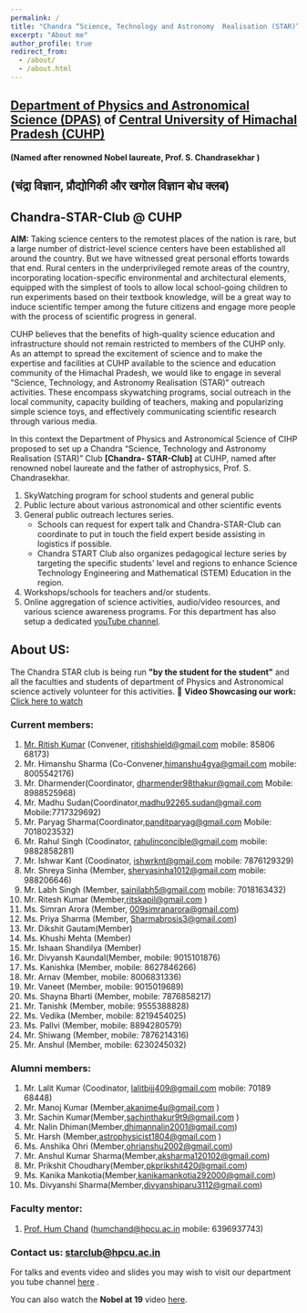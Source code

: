 ```yaml
---
permalink: /
title: "Chandra “Science, Technology and Astronomy  Realisation (STAR)” Club "
excerpt: "About me"
author_profile: true
redirect_from:
  - /about/
  - /about.html
---
```


## [Department of Physics and Astronomical Science (DPAS)](http://cuhimachal.ac.in/ViewShortProfile.aspx?deptid=4&divid=1)  of [Central University of Himachal Pradesh (CUHP)](http://www.cuhimachal.ac.in/)
####                       (Named after renowned Nobel laureate, Prof. S. Chandrasekhar )
##                              (चंद्रा विज्ञान, प्रौद्योगिकी और खगोल विज्ञान बोध क्लब)  
##                                    Chandra-STAR-Club @ CUHP             


**AIM:** Taking science centers to the remotest places of the nation is rare, but a large number of district-level science centers have been established all around the country. But we have witnessed great personal efforts towards that end. Rural centers in the underprivileged remote areas of the country, incorporating location-specific environmental and architectural elements, equipped with the simplest of tools to allow local school-going children to run experiments based on their textbook knowledge, will be a great way to induce scientific temper among the future citizens and engage more people with the process of scientific progress in general.

CUHP  believes that the benefits of high-quality science education and infrastructure should not remain restricted to members of the CUHP only. As an attempt to spread the excitement of science and to make the expertise and facilities at CUHP available to the science and education community of the Himachal Pradesh, we would like to engage in several "Science, Technology, and Astronomy  Realisation (STAR)" outreach activities. These encompass skywatching programs, social outreach in the local community, capacity building of teachers, making and popularizing simple science toys, and effectively communicating scientific research through various media.

In this context the Department of Physics and Astronomical Science of CIHP  proposed to set up a   Chandra “Science, Technology and Astronomy  Realisation (STAR)” Club **[Chandra- STAR-Club]** at  CUHP, named after renowned nobel laureate and the father of astrophysics, Prof. S. Chandrasekhar.


1. SkyWatching program for school students and general public
1. Public lecture about various astronomical and other scientific events
1. General public outreach lectures series.
   - Schools can request for expert talk and Chandra-STAR-Club can coordinate to put in touch the field expert beside assisting in logistics if possible.
   - Chandra START Club also organizes pedagogical lecture series by targeting the specific students' level and regions to enhance Science Technology Engineering and Mathematical (STEM) Education in the region.
1. Workshops/schools for teachers and/or students.
1. Online aggregation of science activities, audio/video resources, and various science awareness programs. For this department has also setup a dedicated [youTube channel](https://www.youtube.com/channel/UC8c4ytS_7PiUd8mCi_zg8jg).


## About US:
   The Chandra STAR club is being run **"by the student for the student"** and all the faculties and students of department of Physics and Astronomical science actively volunteer for this activities.
   🔗 **Video Showcasing our work:**  
[Click here to watch](https://drive.google.com/file/d/1HiJuwQaOBaKP5cWSvuPV2Pj3A7MkgZAO/view?usp=sharing)

### Current members:
1. [Mr. Ritish Kumar](https://www.researchgate.net/profile/Ritish-Kumar-2) (Convener, ritishshield@gmail.com mobile: 85806 68173)
1. Mr. Himanshu Sharma (Co-Convener,himanshu4gya@gmail.com mobile: 8005542176)
1. Mr. Dharmender(Coordinator, dharmender98thakur@gmail.com Mobile: 8988525968)
1. Mr. Madhu Sudan(Coordinator,madhu92265.sudan@gmail.com Mobile:7717329692)
1. Mr. Paryag Sharma(Coordinator,panditparyag@gmail.com Mobile: 7018023532)
1. Mr. Rahul Singh (Coodinator, rahulinconcible@gmail.com  mobile: 9882858281)
1. Mr. Ishwar Kant (Coodinator, ishwrknt@gmail.com  mobile: 7876129329)
1. Mr. Shreya Sinha (Member, sheryasinha1012@gmail.com  mobile: 988206646)
1. Mr. Labh Singh (Member, sainilabh5@gmail.com mobile: 7018163432)
1. Mr. Ritesh Kumar (Member,ritskapil@gmail.com )
1. Ms. Simran Arora (Member, 009simranarora@gmail.com)
1. Ms. Priya Sharma (Member, Sharmabrosis3@gmail.com)
1. Mr. Dikshit Gautam(Member)
1. Ms. Khushi Mehta (Member)
1. Mr. Ishaan Shandilya (Member)
1. Mr. Divyansh Kaundal(Member, mobile: 9015101876)
1. Ms. Kanishka (Member, mobile: 8627846266)
1. Mr. Arnav (Member, mobile: 8006831336)
1. Mr. Vaneet (Member, mobile: 9015019689)
1. Ms. Shayna Bharti (Member, mobile: 7876858217)
1. Mr. Tanishk (Member, mobile: 9555388828)
1. Ms. Vedika (Member, mobile: 8219454025)
1. Ms. Pallvi (Member, mobile: 8894280579)
1. Mr. Shiwang (Member, mobile: 7876214316)
1. Mr. Anshul (Member, mobile: 6230245032)


### Alumni members:
  1. Mr. Lalit Kumar (Coodinator, lalitbijj409@gmail.com  mobile: 70189 68448)
  1. Mr. Manoj Kumar (Member,akanime4u@gmail.com )
  1. Mr. Sachin Kumar(Member,sachinthakur9t9@gmail.com )
  1. Mr. Nalin Dhiman(Member,dhimannalin2001@gmail.com)
  1. Mr. Harsh (Member,astrophysicist1804@gmail.com )
  1. Ms. Anshika Ohri (Member,ohrianshu2002@gmail.com)
  1. Mr. Anshul Kumar Sharma(Member,aksharma120102@gmail.com)
  1. Mr. Prikshit Choudhary(Member,pkprikshit420@gmail.com)
  1. Ms. Kanika Mankotia(Member,kanikamankotia292000@gmail.com)
  1. Ms. Divyanshi Sharma(Member,divyanshiparu3112@gmail.com)





### Faculty mentor:
   1. [Prof. Hum Chand](https://humchand.in/) (humchand@hpcu.ac.in mobile: 6396937743)

### Contact us:  starclub@hpcu.ac.in
   For talks and events video and slides you may wish to visit our department you tube channel [here](https://www.youtube.com/channel/UC8c4ytS_7PiUd8mCi_zg8jg) .

You can also watch the **Nobel at 19** video [here](https://drive.google.com/file/d/1vtTXnSBWvAuqE01DAwARA4s1A-neQvOc/view?usp=sharing).  


<!--
This is the front page of a website that is powered by the [academicpages template](https://github.com/academicpages/academicpages.github.io) and hosted on GitHub pages. [GitHub pages](https://pages.github.com) is a free service in which websites are built and hosted from code and data stored in a GitHub repository, automatically updating when a new commit is made to the respository. This template was forked from the [Minimal Mistakes Jekyll Theme](https://mmistakes.github.io/minimal-mistakes/) created by Michael Rose, and then extended to support the kinds of content that academics have: publications, talks, teaching, a portfolio, blog posts, and a dynamically-generated CV. You can fork [this repository](https://github.com/academicpages/academicpages.github.io) right now, modify the configuration and markdown files, add your own PDFs and other content, and have your own site for free, with no ads! An older version of this template powers my own personal website at [stuartgeiger.com](http://stuartgeiger.com), which uses [this Github repository](https://github.com/staeiou/staeiou.github.io).

A data-driven personal website
======
Like many other Jekyll-based GitHub Pages templates, academicpages makes you separate the website's content from its form. The content & metadata of your website are in structured markdown files, while various other files constitute the theme, specifying how to transform that content & metadata into HTML pages. You keep these various markdown (.md), YAML (.yml), HTML, and CSS files in a public GitHub repository. Each time you commit and push an update to the repository, the [GitHub pages](https://pages.github.com/) service creates static HTML pages based on these files, which are hosted on GitHub's servers free of charge.

Many of the features of dynamic content management systems (like Wordpress) can be achieved in this fashion, using a fraction of the computational resources and with far less vulnerability to hacking and DDoSing. You can also modify the theme to your heart's content without touching the content of your site. If you get to a point where you've broken something in Jekyll/HTML/CSS beyond repair, your markdown files describing your talks, publications, etc. are safe. You can rollback the changes or even delete the repository and start over -- just be sure to save the markdown files! Finally, you can also write scripts that process the structured data on the site, such as [this one](https://github.com/academicpages/academicpages.github.io/blob/master/talkmap.ipynb) that analyzes metadata in pages about talks to display [a map of every location you've given a talk](https://academicpages.github.io/talkmap.html).

Getting started
======
1. Register a GitHub account if you don't have one and confirm your e-mail (required!)
1. Fork [this repository](https://github.com/academicpages/academicpages.github.io) by clicking the "fork" button in the top right.
1. Go to the repository's settings (rightmost item in the tabs that start with "Code", should be below "Unwatch"). Rename the repository "[your GitHub username].github.io", which will also be your website's URL.
1. Set site-wide configuration and create content & metadata (see below -- also see [this set of diffs](http://archive.is/3TPas) showing what files were changed to set up [an example site](https://getorg-testacct.github.io) for a user with the username "getorg-testacct")
1. Upload any files (like PDFs, .zip files, etc.) to the files/ directory. They will appear at https://[your GitHub username].github.io/files/example.pdf.  
1. Check status by going to the repository settings, in the "GitHub pages" section

Site-wide configuration
------
The main configuration file for the site is in the base directory in [_config.yml](https://github.com/academicpages/academicpages.github.io/blob/master/_config.yml), which defines the content in the sidebars and other site-wide features. You will need to replace the default variables with ones about yourself and your site's github repository. The configuration file for the top menu is in [_data/navigation.yml](https://github.com/academicpages/academicpages.github.io/blob/master/_data/navigation.yml). For example, if you don't have a portfolio or blog posts, you can remove those items from that navigation.yml file to remove them from the header.

Create content & metadata
------
For site content, there is one markdown file for each type of content, which are stored in directories like _publications, _talks, _posts, _teaching, or _pages. For example, each talk is a markdown file in the [_talks directory](https://github.com/academicpages/academicpages.github.io/tree/master/_talks). At the top of each markdown file is structured data in YAML about the talk, which the theme will parse to do lots of cool stuff. The same structured data about a talk is used to generate the list of talks on the [Talks page](https://academicpages.github.io/talks), each [individual page](https://academicpages.github.io/talks/2012-03-01-talk-1) for specific talks, the talks section for the [CV page](https://academicpages.github.io/cv), and the [map of places you've given a talk](https://academicpages.github.io/talkmap.html) (if you run this [python file](https://github.com/academicpages/academicpages.github.io/blob/master/talkmap.py) or [Jupyter notebook](https://github.com/academicpages/academicpages.github.io/blob/master/talkmap.ipynb), which creates the HTML for the map based on the contents of the _talks directory).

**Markdown generator**

I have also created [a set of Jupyter notebooks](https://github.com/academicpages/academicpages.github.io/tree/master/markdown_generator
) that converts a CSV containing structured data about talks or presentations into individual markdown files that will be properly formatted for the academicpages template. The sample CSVs in that directory are the ones I used to create my own personal website at stuartgeiger.com. My usual workflow is that I keep a spreadsheet of my publications and talks, then run the code in these notebooks to generate the markdown files, then commit and push them to the GitHub repository.

How to edit your site's GitHub repository
------
Many people use a git client to create files on their local computer and then push them to GitHub's servers. If you are not familiar with git, you can directly edit these configuration and markdown files directly in the github.com interface. Navigate to a file (like [this one](https://github.com/academicpages/academicpages.github.io/blob/master/_talks/2012-03-01-talk-1.md) and click the pencil icon in the top right of the content preview (to the right of the "Raw | Blame | History" buttons). You can delete a file by clicking the trashcan icon to the right of the pencil icon. You can also create new files or upload files by navigating to a directory and clicking the "Create new file" or "Upload files" buttons.

Example: editing a markdown file for a talk
![Editing a markdown file for a talk](/images/editing-talk.png)

For more info
------
More info about configuring academicpages can be found in [the guide](https://academicpages.github.io/markdown/). The [guides for the Minimal Mistakes theme](https://mmistakes.github.io/minimal-mistakes/docs/configuration/) (which this theme was forked from) might also be helpful.
-->
